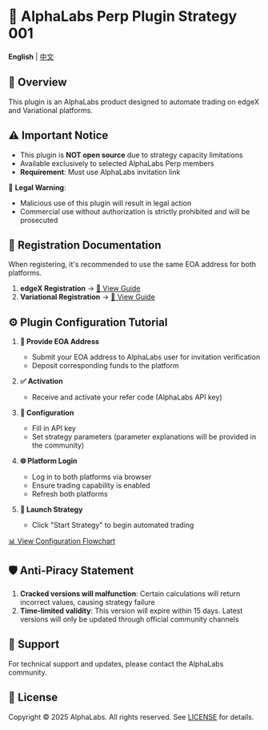 # 🚀 AlphaLabs Perp Plugin Strategy 001

**English** | [中文](./README.md)

## 📌 Overview

This plugin is an AlphaLabs product designed to automate trading on edgeX and Variational platforms.

## ⚠️ Important Notice

- This plugin is **NOT open source** due to strategy capacity limitations
- Available exclusively to selected AlphaLabs Perp members  
- **Requirement**: Must use AlphaLabs invitation link

🚨 **Legal Warning**:
- Malicious use of this plugin will result in legal action
- Commercial use without authorization is strictly prohibited and will be prosecuted

## 📝 Registration Documentation

When registering, it's recommended to use the same EOA address for both platforms.

1. **edgeX Registration** → [📖 View Guide](./edgeX-registration.md)
2. **Variational Registration** → [📖 View Guide](./Variational-registration.md)

## ⚙️ Plugin Configuration Tutorial

1. **🔑 Provide EOA Address**
   - Submit your EOA address to AlphaLabs user for invitation verification
   - Deposit corresponding funds to the platform

2. **✅ Activation**
   - Receive and activate your refer code (AlphaLabs API key)

3. **🔧 Configuration**
   - Fill in API key
   - Set strategy parameters (parameter explanations will be provided in the community)

4. **🌐 Platform Login**
   - Log in to both platforms via browser
   - Ensure trading capability is enabled
   - Refresh both platforms

5. **🎯 Launch Strategy**
   - Click "Start Strategy" to begin automated trading

[📊 View Configuration Flowchart](./plugin-configuration-flowchart-EN.md)

## 🛡️ Anti-Piracy Statement

1. **Cracked versions will malfunction**: Certain calculations will return incorrect values, causing strategy failure
2. **Time-limited validity**: This version will expire within 15 days. Latest versions will only be updated through official community channels

## 💬 Support

For technical support and updates, please contact the AlphaLabs community.

## 📄 License

Copyright © 2025 AlphaLabs. All rights reserved. See [LICENSE](./LICENSE.md) for details.
